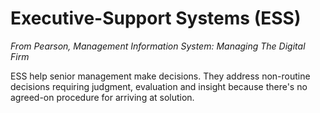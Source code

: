 # Executive-Support Systems (ESS)

*From Pearson, Management Information System: Managing The Digital Firm*

ESS help senior management make decisions. They address non-routine decisions requiring judgment, evaluation and insight because there's no agreed-on procedure for arriving at solution.